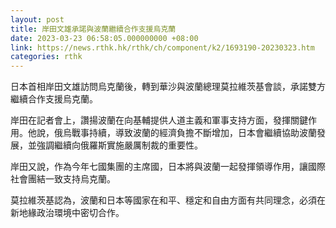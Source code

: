 ```yaml
---
layout: post
title: 岸田文雄承諾與波蘭繼續合作支援烏克蘭
date: 2023-03-23 06:58:05.000000000 +08:00
link: https://news.rthk.hk/rthk/ch/component/k2/1693190-20230323.htm
categories: rthk
---
```


日本首相岸田文雄訪問烏克蘭後，轉到華沙與波蘭總理莫拉維茨基會談，承諾雙方繼續合作支援烏克蘭。

岸田在記者會上，讚揚波蘭在向基輔提供人道主義和軍事支持方面，發揮關鍵作用。他說，俄烏戰事持續，導致波蘭的經濟負擔不斷增加，日本會繼續協助波蘭發展，並強調繼續向俄羅斯實施嚴厲制裁的重要性。

岸田又說，作為今年七國集團的主席國，日本將與波蘭一起發揮領導作用，讓國際社會團結一致支持烏克蘭。

莫拉維茨基認為，波蘭和日本等國家在和平、穩定和自由方面有共同理念，必須在新地緣政治環境中密切合作。
